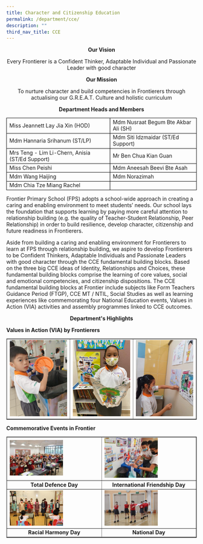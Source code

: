 ```yaml
---
title: Character and Citizenship Education
permalink: /department/cce/
description: ""
third_nav_title: CCE
---
```

<p style="text-align: center;"><strong>Our Vision</strong></p>
<p style="text-align: center;">Every Frontierer is a Confident Thinker, Adaptable Individual and Passionate Leader with good character</p>
<p style="text-align: center;"><strong>Our Mission</strong></p>
<p style="text-align: center;">To nurture character and build competencies in Frontierers through actualising our G.R.E.A.T. Culture and holistic curriculum</p>
<p style="text-align: center;"><strong>Department Heads and Members</strong></p>
<table width="657">
<tbody>
<tr>
<td style="border:1px solid black;">Miss Jeannett Lay Jia Xin (HOD)</td>
<td style="border:1px solid black;">Mdm Nusraat Begum Bte Akbar Ali (SH)</td>
</tr>
<tr>
<td style="border:1px solid black;">Mdm Hannaria Srihanum (ST/LP)</td>
<td style="border:1px solid black;">Mdm Siti Idzmaidar (ST/Ed Support)</td>
</tr>
<tr>
<td style="border:1px solid black;">Mrs Teng - Lim Li-Chern, Anisia (ST/Ed Support)</td>
<td style="border:1px solid black;">Mr Ben Chua Kian Guan</td>
</tr>
<tr>
<td style="border:1px solid black;">Miss Chen Peishi</td>
<td style="border:1px solid black;">Mdm Aneesah Beevi Bte Asah</td>
</tr>
<tr>
<td style="border:1px solid black;">Mdm Wang Haijing</td>
<td style="border:1px solid black;">Mdm Norazimah</td>
</tr>
<tr>
<td style="border:1px solid black;">Mdm Chia Tze Miang Rachel</td>
<td style="border:1px solid black;"></td>
</tr>
</tbody>
</table>
<p>Frontier Primary School (FPS) adopts a school-wide approach in creating a caring and enabling environment to meet students’ needs. Our school lays the foundation that supports learning by paying more careful attention to relationship building (e.g. the quality of Teacher-Student Relationship, Peer Relationship) in order to build resilience, develop character, citizenship and future readiness in Frontierers.</p>
<p>Aside from building a caring and enabling environment for Frontierers to learn at FPS through relationship building, we aspire to develop Frontierers to be Confident Thinkers, Adaptable Individuals and Passionate Leaders with good character through the CCE fundamental building blocks. Based on the three big CCE ideas of Identity, Relationships and Choices, these fundamental building blocks comprise the learning of core values, social and emotional competencies, and citizenship dispositions. The CCE fundamental building blocks at Frontier include subjects like Form Teachers Guidance Period (FTGP), CCE MT / NTIL, Social Studies as well as learning experiences like commemorating four National Education events, Values in Action (VIA) activities and assembly programmes linked to CCE outcomes.</p>
<p style="text-align: center;"><strong>Department's Highlights</strong></p>
<p><strong>Values in Action (VIA) by Frontierers</strong></p>
<table style="border-collapse: collapse; width: 100%;" border="1">
<tbody>
<tr>
<td style="width: 33.3333%;"><img src="/images/cce1.jpg"></td>
<td style="width: 33.3333%;"><img src="/images/cce2.jpg"></td>
<td style="width: 33.3333%;"><img src="/images/cce3.jpeg"></td>
</tr>
</tbody>
</table>
<p><strong>Commemorative Events in Frontier</strong></p>
<table style="border-collapse: collapse; width: 100%;" border="1">
<tbody>
<tr>
<td style="width: 50%;"><img style="width: 60%;" src="/images/cce4.jpg"></td>
<td style="width: 50%;"><img style="width: 60%;" src="/images/cce5.jpeg"></td>
</tr>
<tr>
<td style="width: 50%; text-align: center;"><strong><span class="fl-heading-text">Total Defence Day</span></strong></td>
<td style="width: 50%; text-align: center;"><strong><span class="fl-heading-text">International Friendship Day</span></strong></td>
</tr>
<tr>
<td style="width: 50%;"><img style="width: 60%;" src="/images/cce6.jpg"></td>
<td style="width: 50%;"><img style="width: 60%;" src="/images/cce7.jpg"></td>
</tr>
<tr>
<td style="width: 50%; text-align: center;"><strong><span class="fl-heading-text">Racial Harmony Day</span></strong></td>
<td style="width: 50%; text-align: center;"><strong><span class="fl-heading-text">National Day</span></strong></td>
</tr>
</tbody>
</table>